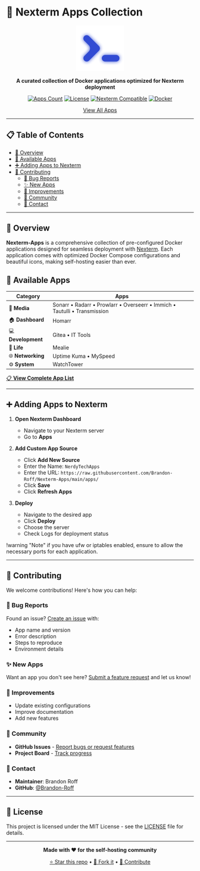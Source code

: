 # 🚀 Nexterm Apps Collection

<div align="center">

![Nexterm Logo](https://raw.githubusercontent.com/Brandon-Roff/Nexterm-Apps/main/logos/Nexterm.png)

**A curated collection of Docker applications optimized for Nexterm deployment**

[![Apps Count](https://img.shields.io/badge/Apps-12+-blue.svg)](./Apps.md)
[![License](https://img.shields.io/badge/License-MIT-green.svg)](./LICENSE)
[![Nexterm Compatible](https://img.shields.io/badge/Nexterm-Compatible-purple.svg)](https://nexterm.dev)
[![Docker](https://img.shields.io/badge/Docker-Ready-blue.svg?logo=docker)](https://docker.com)

[View All Apps](./Apps.md)

</div>

---

## 📋 Table of Contents

- [🎯 Overview](#-overview)
- [📱 Available Apps](#-available-apps)
- [➕ Adding Apps to Nexterm](#-adding-apps-to-nexterm)
- [📝 Contributing](#-contributing)
    - [🐛 Bug Reports](#-bug-reports)
    - [✨ New Apps](#-new-apps)
    - [🔧 Improvements](#-improvements)
    - [💬 Community](#-community)
    - [📧 Contact](#-contact)

---

## 🎯 Overview

**Nexterm-Apps** is a comprehensive collection of pre-configured Docker applications designed for seamless deployment with [Nexterm](https://nexterm.dev). Each application comes with optimized Docker Compose configurations and beautiful icons, making self-hosting easier than ever.


## 📱 Available Apps

<div align="center">

| Category | Apps |
|----------|------|
| 🎥 **Media** | Sonarr • Radarr • Prowlarr • Overseerr • Immich • Tautulli • Transmission |
| 🏠 **Dashboard** | Homarr |
| 💻 **Development** | Gitea • IT Tools |
| 🍳 **Life** | Mealie |
| 🌐 **Networking** | Uptime Kuma • MySpeed |
| ⚙️ **System** | WatchTower |

</div>

[📋 **View Complete App List**](./Apps.md)

---

## ➕ Adding Apps to Nexterm


1. **Open Nexterm Dashboard**
   - Navigate to your Nexterm server
   - Go to **Apps**

2. **Add Custom App Source**
   - Click **Add New Source**
   - Enter the Name: `NerdyTechApps`
   - Enter the URL: `https://raw.githubusercontent.com/Brandon-Roff/Nexterm-Apps/main/apps/`
   - Click **Save**
   - Click **Refresh Apps**

3. **Deploy**
   - Navigate to the desired app
    - Click **Deploy**
    - Choose the server
    - Check Logs for deployment status

!warning "Note"
  if you have ufw or iptables enabled, ensure to allow the necessary ports for each application.


---

## 📝 Contributing

We welcome contributions! Here's how you can help:

### 🐛 Bug Reports

Found an issue? [Create an issue](https://github.com/Brandon-Roff/Nexterm-Apps/issues/new) with:
- App name and version
- Error description
- Steps to reproduce
- Environment details

### ✨ New Apps

Want an app you don't see here? [Submit a feature request](https://github.com/Brandon-Roff/Nexterm-Apps/issues/new) and let us know!

### 🔧 Improvements

- Update existing configurations
- Improve documentation
- Add new features


### 💬 Community

- **GitHub Issues** - [Report bugs or request features](https://github.com/Brandon-Roff/Nexterm-Apps/issues)
- **Project Board** - [Track progress](https://github.com/users/Brandon-Roff/projects/4)

### 📧 Contact

- **Maintainer**: Brandon Roff
- **GitHub**: [@Brandon-Roff](https://github.com/Brandon-Roff)

---

## 📄 License

This project is licensed under the MIT License - see the [LICENSE](LICENSE) file for details.

---

<div align="center">

**Made with ❤️ for the self-hosting community**

[⭐ Star this repo](https://github.com/Brandon-Roff/Nexterm-Apps/stargazers) • [🍴 Fork it](https://github.com/Brandon-Roff/Nexterm-Apps/fork) • [📝 Contribute](https://github.com/Brandon-Roff/Nexterm-Apps/pulls)

</div>

